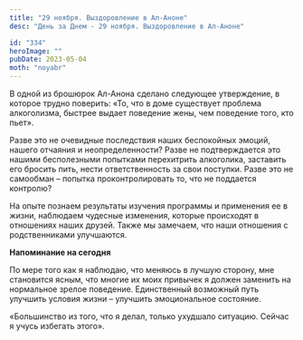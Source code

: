```yaml
---
title: "29 ноября. Выздоровление в Ал-Аноне"
desc: "День за Днем - 29 ноября. Выздоровление в Ал-Аноне"

id: "334"
heroImage: ""
pubDate: 2023-05-04
moth: "noyabr"
---
```


В одной из брошюрок Ал-Анона сделано следующее утверждение, в которое трудно
поверить: «То, что в доме существует проблема алкоголизма, быстрее выдает
поведение жены, чем поведение того, кто пьет».

Разве это не очевидные последствия наших беспокойных эмоций, нашего отчаяния и
неопределенности? Разве не подтверждается это нашими бесполезными попытками
перехитрить алкоголика, заставить его бросить пить, нести ответственность за
свои поступки. Разве это не самообман – попытка проконтролировать то, что не
поддается контролю?

На опыте познаем результаты изучения программы и применения ее в жизни,
наблюдаем чудесные изменения, которые происходят в отношениях наших друзей.
Также мы замечаем, что наши отношения с родственниками улучшаются.

**Напоминание на сегодня**

По мере того как я наблюдаю, что меняюсь в лучшую сторону, мне становится
ясным, что многие их моих привычек я должен заменить на нормальное зрелое
поведение. Единственный возможный путь улучшить условия жизни – улучшить
эмоциональное состояние.

«Большинство из того, что я делал, только ухудшало ситуацию. Сейчас я учусь
избегать этого».
